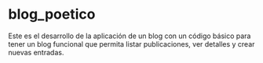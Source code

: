 # blog_poetico
 Este es el desarrollo de la aplicación de un blog con un código básico para tener un blog funcional que permita listar publicaciones,  ver detalles y crear nuevas entradas.
